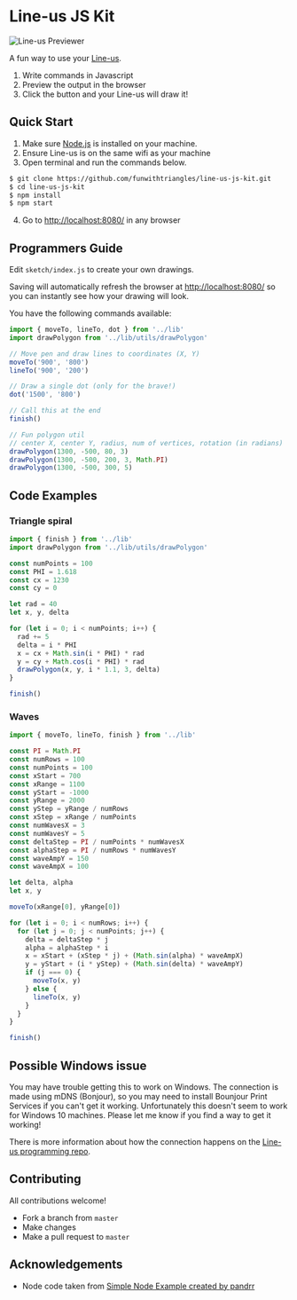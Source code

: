 # Line-us JS Kit

![Line-us Previewer](http://funwithtriangles.net/line-us-js-kit/screenshot.png)

A fun way to use your [Line-us](https://www.line-us.com/).

1. Write commands in Javascript
2. Preview the output in the browser
3. Click the button and your Line-us will draw it!

## Quick Start

1. Make sure [Node.js](https://nodejs.org/en/) is installed on your machine.
2. Ensure Line-us is on the same wifi as your machine
3. Open terminal and run the commands below.
```bash
$ git clone https://github.com/funwithtriangles/line-us-js-kit.git
$ cd line-us-js-kit
$ npm install
$ npm start
```
4. Go to [http://localhost:8080/](http://localhost:8080/) in any browser

## Programmers Guide

Edit `sketch/index.js` to create your own drawings.

Saving will automatically refresh the browser at [http://localhost:8080/](http://localhost:8080/) so you can instantly see how your drawing will look.

You have the following commands available:

```javascript
import { moveTo, lineTo, dot } from '../lib'
import drawPolygon from '../lib/utils/drawPolygon'

// Move pen and draw lines to coordinates (X, Y)
moveTo('900', '800')
lineTo('900', '200')

// Draw a single dot (only for the brave!)
dot('1500', '800')

// Call this at the end
finish()

// Fun polygon util
// center X, center Y, radius, num of vertices, rotation (in radians)
drawPolygon(1300, -500, 80, 3)
drawPolygon(1300, -500, 200, 3, Math.PI)
drawPolygon(1300, -500, 300, 5)
```

## Code Examples

### Triangle spiral

```javascript
import { finish } from '../lib'
import drawPolygon from '../lib/utils/drawPolygon'

const numPoints = 100
const PHI = 1.618
const cx = 1230
const cy = 0

let rad = 40
let x, y, delta

for (let i = 0; i < numPoints; i++) {
  rad += 5
  delta = i * PHI
  x = cx + Math.sin(i * PHI) * rad
  y = cy + Math.cos(i * PHI) * rad
  drawPolygon(x, y, i * 1.1, 3, delta)
}

finish()
```

### Waves

```Javascript
import { moveTo, lineTo, finish } from '../lib'

const PI = Math.PI
const numRows = 100
const numPoints = 100
const xStart = 700
const xRange = 1100
const yStart = -1000
const yRange = 2000
const yStep = yRange / numRows
const xStep = xRange / numPoints
const numWavesX = 3
const numWavesY = 5
const deltaStep = PI / numPoints * numWavesX
const alphaStep = PI / numRows * numWavesY
const waveAmpY = 150
const waveAmpX = 100

let delta, alpha
let x, y

moveTo(xRange[0], yRange[0])

for (let i = 0; i < numRows; i++) {
  for (let j = 0; j < numPoints; j++) {
    delta = deltaStep * j
    alpha = alphaStep * i
    x = xStart + (xStep * j) + (Math.sin(alpha) * waveAmpX)
    y = yStart + (i * yStep) + (Math.sin(delta) * waveAmpY)
    if (j === 0) {
      moveTo(x, y)
    } else {
      lineTo(x, y)
    }
  }
}

finish()
```

## Possible Windows issue
You may have trouble getting this to work on Windows. The connection is made using
mDNS (Bonjour), so you may need to install Bounjour Print Services if you can't get it working. Unfortunately
this doesn't seem to work for Windows 10 machines. Please let me know if you find a way to get it working!

There is more information about how the connection happens on the [Line-us programming repo](https://github.com/Line-us/Line-us-Programming#making-a-connection).

## Contributing
All contributions welcome!

- Fork a branch from `master`
- Make changes
- Make a pull request to `master`

## Acknowledgements

- Node code taken from [Simple Node Example created by pandrr](https://github.com/pandrr/line-us)
